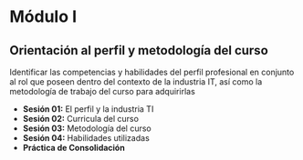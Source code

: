# Módulo I

## Orientación al perfil y metodología del curso

Identificar las competencias y habilidades del perfil profesional en conjunto al rol que poseen dentro del contexto de la industria IT, así como la metodología de trabajo del curso para adquirirlas

- **Sesión 01:** El perfil y la industria TI
- **Sesión 02:** Curricula del curso
- **Sesión 03:** Metodología del curso
- **Sesión 04:** Habilidades utilizadas
- **Práctica de Consolidación**

